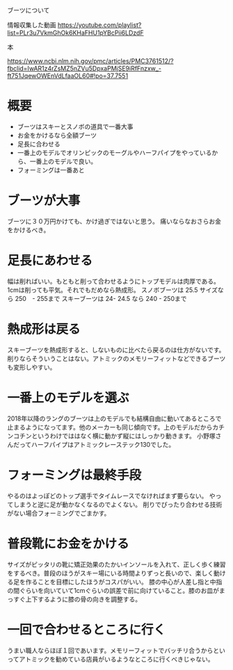 ブーツについて

情報収集した動画
https://youtube.com/playlist?list=PLr3u7VkmGhOk6KHaFHU1pYBcPii6LDzdF

本

https://www.ncbi.nlm.nih.gov/pmc/articles/PMC3761512/?fbclid=IwAR1z4rZsMZ5nZVu5DpxaPMjSE9iRfFnzxw_-ft751JqewOWEnVdLfaaOL60#!po=37.7551

# 概要
- ブーツはスキーとスノボの道具で一番大事
- お金をかけるなら全額ブーツ
- 足長に合わせる
- 一番上のモデルでオリンピックのモーグルやハーフパイプをやっているから、一番上のモデルで良い。
- フォーミングは一番あと

# ブーツが大事
ブーツに３０万円かけても、かけ過ぎではないと思う。
痛いならなおさらお金をかけるべき。

# 足長にあわせる
幅は削ればいい。もともと削って合わせるようにトップモデルは肉厚である。
1cmは削っても平気。それでもだめなら熱成形。
スノボブーツは 25.5 サイズなら 250　- 255まで
スキーブーツは 24- 24.5 なら 240 - 250まで

# 熱成形は戻る
スキーブーツを熱成形すると、しないものに比べたら戻るのは仕方がないです。
削りならそういうことはない。アトミックのメモリーフィットなどできるブーツも変形しやすい。

# 一番上のモデルを選ぶ
2018年以降のラングのブーツは上のモデルでも結構自由に動いてあるところで止まるようになってます。他のメーカーも同じ傾向です。上のモデルだからカチンコチンというわけでははなく横に動かず縦にはしっかり動きます。
小野塚さんだってハーフパイプはアトミックレーステック130でした。

# フォーミングは最終手段
やるのはよっぽどのトップ選手でタイムレースでなければまず要らない。
やってしまうと逆に足が動かなくなるのでよくない。
削りでぴったり合わせる技術がない場合フォーミングでごまかす。

# 普段靴にお金をかける
サイズがピッタリの靴に矯正効果のたかいインソールを入れて、正しく歩く練習をするべき。普段のほうがスキー場にいる時間よりずっと長いので、楽しく動ける足を作ることを目標にしたほうがコスパがいい。
膝の中心が人差し指と中指の間ぐらいを向いていて1cmぐらいの誤差で前に向けていること。膝のお皿がまっすぐ上下するように膝の骨の向きを調整する。

# 一回で合わせるところに行く
うまい職人ならほぼ１回であいます。メモリーフィットでバッチリ合うからといってアトミックを勧めている店員がいるようなところに行くべきじゃない。